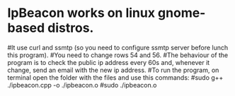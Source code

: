 # IpBeacon works on linux gnome-based distros.
#It use curl and ssmtp (so you need to configure ssmtp server before lunch this program).
#You need to change rows 54 and 56.
#The behaviour of the program is to check the public ip address every 60s and, whenever it change, send an email with the new ip address.
#To run the program, on terminal open the folder with the files and use this commands:
#sudo g++ ./ipbeacon.cpp -o ./ipbeacon.o
#sudo ./ipbeacon.o
